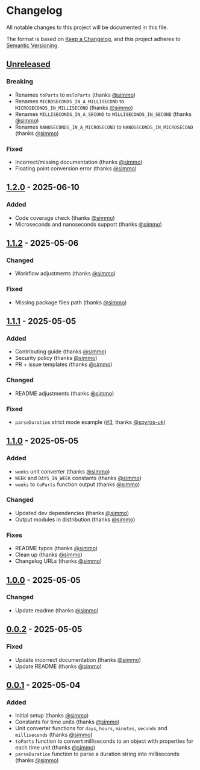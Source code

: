 # Changelog

All notable changes to this project will be documented in this file.

The format is based on [Keep a Changelog](https://keepachangelog.com/en/1.1.0/),
and this project adheres to [Semantic Versioning](https://semver.org/spec/v2.0.0.html).

## [Unreleased]

### Breaking

- Renames `toParts` to `msToParts` (thanks [@simmo])
- Renames `MICROSECONDS_IN_A_MILLISECOND` to `MICROSECONDS_IN_MILLISECOND` (thanks [@simmo])
- Renames `MILLISECONDS_IN_A_SECOND` to `MILLISECONDS_IN_SECOND` (thanks [@simmo])
- Renames `NANOSECONDS_IN_A_MICROSECOND` to `NANOSECONDS_IN_MICROSECOND` (thanks [@simmo])

### Fixed

- Incorrect/missing documentation (thanks [@simmo])
- Floating point conversion error (thanks [@simmo])

## [1.2.0] - 2025-06-10

### Added

- Code coverage check (thanks [@simmo])
- Microseconds and nanoseconds support (thanks [@simmo])

## [1.1.2] - 2025-05-06

### Changed

- Workflow adjustments (thanks [@simmo])

### Fixed

- Missing package files path (thanks [@simmo])

## [1.1.1] - 2025-05-05

### Added

- Contributing guide (thanks [@simmo])
- Security policy (thanks [@simmo])
- PR + issue templates (thanks [@simmo])

### Changed

- README adjustments (thanks [@simmo])

### Fixed

- `parseDuration` strict mode example ([#3], thanks [@spyros-uk])

## [1.1.0] - 2025-05-05

### Added

- `weeks` unit converter (thanks [@simmo])
- `WEEK` and `DAYS_IN_WEEK` constants (thanks [@simmo])
- `weeks` to `toParts` function output (thanks [@simmo])

### Changed

- Updated dev dependencies (thanks [@simmo])
- Output modules in distribution (thanks [@simmo])

### Fixes

- README typos (thanks [@simmo])
- Clean up (thanks [@simmo])
- Changelog URLs (thanks [@simmo])

## [1.0.0] - 2025-05-05

### Changed

- Update readme (thanks [@simmo])

## [0.0.2] - 2025-05-05

### Fixed

- Update incorrect documentation (thanks [@simmo])
- Update README (thanks [@simmo])

## [0.0.1] - 2025-05-04

### Added

- Initial setup (thanks [@simmo])
- Constants for time units (thanks [@simmo])
- Unit converter functions for `days`, `hours`, `minutes`, `seconds` and `milliseconds` (thanks [@simmo])
- `toParts` function to convert milliseconds to an object with properties for each time unit (thanks [@simmo])
- `parseDuration` function to parse a duration string into milliseconds (thanks [@simmo])

[#3]: https://github.com/simmo/niobe/pull/3
[unreleased]: https://github.com/simmo/niobe/compare/1.2.0...HEAD
[1.0.0]: https://github.com/simmo/niobe/compare/0.0.2...1.0.0
[0.0.2]: https://github.com/simmo/niobe/compare/0.0.1...0.0.2
[0.0.1]: https://github.com/simmo/niobe/compare/f3751e...0.0.1
[1.1.0]: https://github.com/simmo/niobe/compare/1.0.1-beta.1...1.1.0
[@simmo]: https://github.com/simmo
[@spyros-uk]: https://github.com/spyros-uk
[1.1.1]: https://github.com/simmo/niobe/compare/1.1.1-beta.2...1.1.1
[1.1.2]: https://github.com/simmo/niobe/compare/1.1.2-beta.0...1.1.2
[1.2.0]: https://github.com/simmo/niobe/releases/tag/1.2.0
